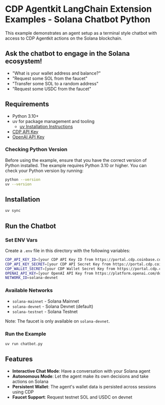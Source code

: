 # CDP Agentkit LangChain Extension Examples - Solana Chatbot Python

This example demonstrates an agent setup as a terminal style chatbot with access to CDP Agentkit actions on the Solana blockchain.

## Ask the chatbot to engage in the Solana ecosystem!

- "What is your wallet address and balance?"
- "Request some SOL from the faucet"
- "Transfer some SOL to a random address"
- "Request some USDC from the faucet"

## Requirements

- Python 3.10+
- uv for package management and tooling
  - [uv Installation Instructions](https://github.com/astral-sh/uv?tab=readme-ov-file#installation)
- [CDP API Key](https://portal.cdp.coinbase.com/access/api)
- [OpenAI API Key](https://platform.openai.com/docs/quickstart#create-and-export-an-api-key)

### Checking Python Version

Before using the example, ensure that you have the correct version of Python installed. The example requires Python 3.10 or higher. You can check your Python version by running:

```bash
python --version
uv --version
```

## Installation

```bash
uv sync
```

## Run the Chatbot

### Set ENV Vars

Create a `.env` file in this directory with the following variables:

```bash
CDP_API_KEY_ID=[your CDP API Key ID from https://portal.cdp.coinbase.com/access/api]
CDP_API_KEY_SECRET=[your CDP API Secret Key from https://portal.cdp.coinbase.com/access/api]
CDP_WALLET_SECRET=[your CDP Wallet Secret Key from https://portal.cdp.coinbase.com/access/api]
OPENAI_API_KEY=[your OpenAI API Key from https://platform.openai.com/docs/quickstart#create-and-export-an-api-key]
NETWORK_ID=solana-devnet
```

### Available Networks

- `solana-mainnet` - Solana Mainnet
- `solana-devnet` - Solana Devnet (default)
- `solana-testnet` - Solana Testnet

Note: The faucet is only available on `solana-devnet`.

### Run the Example

```bash
uv run chatbot.py
```

## Features

- **Interactive Chat Mode**: Have a conversation with your Solana agent
- **Autonomous Mode**: Let the agent make its own decisions and take actions on Solana
- **Persistent Wallet**: The agent's wallet data is persisted across sessions using CDP
- **Faucet Support**: Request testnet SOL and USDC on devnet
